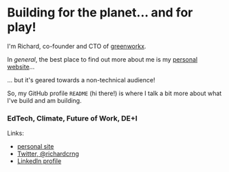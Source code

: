# Building for the planet... and for play!

I'm Richard, co-founder and CTO of [greenworkx](https://greenworkx.org).

In *general*, the best place to find out more about me is my [personal website](https://richard.ng/)...

... but it's geared towards a non-technical audience!

So, my GitHub profile `README` (hi there!) is where I talk a bit more about what I've build and am building.

### EdTech, Climate, Future of Work, DE+I

Links:
- [personal site](https://richard.ng/)
- [Twitter, @richardcrng](https://twitter.com/richardcrng)
- [LinkedIn profile](https://www.linkedin.com/in/richardcrng/)
